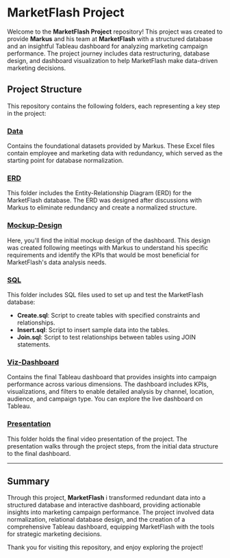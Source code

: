 # MarketFlash Project

Welcome to the **MarketFlash Project** repository! This project was created to provide **Markus** and his team at **MarketFlash** with a structured database and an insightful Tableau dashboard for analyzing marketing campaign performance. The project journey includes data restructuring, database design, and dashboard visualization to help MarketFlash make data-driven marketing decisions.

## Project Structure

This repository contains the following folders, each representing a key step in the project:

### [Data](./Data)
Contains the foundational datasets provided by Markus. These Excel files contain employee and marketing data with redundancy, which served as the starting point for database normalization.

### [ERD](./ERD)
This folder includes the Entity-Relationship Diagram (ERD) for the MarketFlash database. The ERD was designed after discussions with Markus to eliminate redundancy and create a normalized structure.

### [Mockup-Design](./Mockup-Design)
Here, you'll find the initial mockup design of the dashboard. This design was created following meetings with Markus to understand his specific requirements and identify the KPIs that would be most beneficial for MarketFlash's data analysis needs.

### [SQL](./SQL)
This folder includes SQL files used to set up and test the MarketFlash database:
- **Create.sql**: Script to create tables with specified constraints and relationships.
- **Insert.sql**: Script to insert sample data into the tables.
- **Join.sql**: Script to test relationships between tables using JOIN statements.

### [Viz-Dashboard](./Viz-Dashboard)
Contains the final Tableau dashboard that provides insights into campaign performance across various dimensions. The dashboard includes KPIs, visualizations, and filters to enable detailed analysis by channel, location, audience, and campaign type. You can explore the live dashboard on Tableau.

### [Presentation](./Presentation)
This folder holds the final video presentation of the project. The presentation walks through the project steps, from the initial data structure to the final dashboard.

---

## Summary

Through this project, **MarketFlash** i transformed redundant data into a structured database and interactive dashboard, providing actionable insights into marketing campaign performance. The project involved data normalization, relational database design, and the creation of a comprehensive Tableau dashboard, equipping MarketFlash with the tools for strategic marketing decisions.

Thank you for visiting this repository, and enjoy exploring the project!

